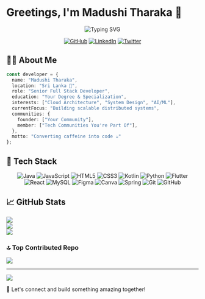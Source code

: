 # Greetings, I'm Madushi Tharaka 👋
<div align="center">
  <img src="https://readme-typing-svg.herokuapp.com?font=Fira+Code&pause=1000&color=2D9EF0&center=true&vCenter=true&width=435&lines=UI/Ux+Designer;Mobile+Application+Developer;" alt="Typing SVG" />
  
  [![GitHub](https://img.shields.io/badge/GitHub-Follow-black?style=for-the-badge&logo=github)](https://github.com/yourusername)
  [![LinkedIn](https://img.shields.io/badge/LinkedIn-Connect-blue?style=for-the-badge&logo=linkedin)](https://linkedin.com/in/yourusername)
  [![Twitter](https://img.shields.io/badge/Twitter-Follow-blue?style=for-the-badge&logo=twitter)](https://twitter.com/yourusername)
</div>

## 👨‍💻 About Me 

```typescript
const developer = {
  name: "Madushi Tharaka",
  location: "Sri Lanka 📍",
  role: "Senior Full Stack Developer",
  education: "Your Degree & Specialization",
  interests: ["Cloud Architecture", "System Design", "AI/ML"],
  currentFocus: "Building scalable distributed systems",
  communities: {
    founder: ["Your Community"],
    member: ["Tech Communities You're Part Of"],
  },
  motto: "Converting caffeine into code ☕️"
};
```

## 🚀 Tech Stack

<div align="center">

![Java](https://img.shields.io/badge/java-%23ED8B00.svg?style=for-the-badge&logo=openjdk&logoColor=white) ![JavaScript](https://img.shields.io/badge/javascript-%23323330.svg?style=for-the-badge&logo=javascript&logoColor=%23F7DF1E) ![HTML5](https://img.shields.io/badge/html5-%23E34F26.svg?style=for-the-badge&logo=html5&logoColor=white) ![CSS3](https://img.shields.io/badge/css3-%231572B6.svg?style=for-the-badge&logo=css3&logoColor=white) ![Kotlin](https://img.shields.io/badge/kotlin-%237F52FF.svg?style=for-the-badge&logo=kotlin&logoColor=white) ![Python](https://img.shields.io/badge/python-3670A0?style=for-the-badge&logo=python&logoColor=ffdd54) ![Flutter](https://img.shields.io/badge/Flutter-%2302569B.svg?style=for-the-badge&logo=Flutter&logoColor=white) ![React](https://img.shields.io/badge/react-%2320232a.svg?style=for-the-badge&logo=react&logoColor=%2361DAFB) ![MySQL](https://img.shields.io/badge/mysql-4479A1.svg?style=for-the-badge&logo=mysql&logoColor=white) ![Figma](https://img.shields.io/badge/figma-%23F24E1E.svg?style=for-the-badge&logo=figma&logoColor=white) ![Canva](https://img.shields.io/badge/Canva-%2300C4CC.svg?style=for-the-badge&logo=Canva&logoColor=white) ![Spring](https://img.shields.io/badge/spring-%236DB33F.svg?style=for-the-badge&logo=spring&logoColor=white) ![Git](https://img.shields.io/badge/git-%23F05033.svg?style=for-the-badge&logo=git&logoColor=white) ![GitHub](https://img.shields.io/badge/github-%23121011.svg?style=for-the-badge&logo=github&logoColor=white)
</div>

## 📈 GitHub Stats

![](https://github-readme-stats.vercel.app/api?username=madu-dp&theme=dracula&hide_border=false&include_all_commits=true&count_private=true)<br/>
![](https://github-readme-streak-stats.herokuapp.com/?user=madu-dp&theme=dracula&hide_border=false)<br/>
![](https://github-readme-stats.vercel.app/api/top-langs/?username=madu-dp&theme=dracula&hide_border=false&include_all_commits=true&count_private=true&layout=compact)


### 🔝 Top Contributed Repo
![](https://github-contributor-stats.vercel.app/api?username=madu-dp&limit=5&theme=dracula&combine_all_yearly_contributions=true)

---
[![](https://visitcount.itsvg.in/api?id=madu-dp&icon=5&color=0)](https://visitcount.itsvg.in)

<!-- Proudly created with GPRM ( https://gprm.itsvg.in ) -->
  
  💬 Let's connect and build something amazing together!
</div>
